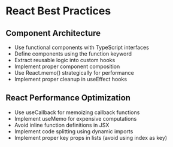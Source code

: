 # React Best Practices

## Component Architecture

- Use functional components with TypeScript interfaces
- Define components using the function keyword
- Extract reusable logic into custom hooks
- Implement proper component composition
- Use React.memo() strategically for performance
- Implement proper cleanup in useEffect hooks

## React Performance Optimization

- Use useCallback for memoizing callback functions
- Implement useMemo for expensive computations
- Avoid inline function definitions in JSX
- Implement code splitting using dynamic imports
- Implement proper key props in lists (avoid using index as key)
